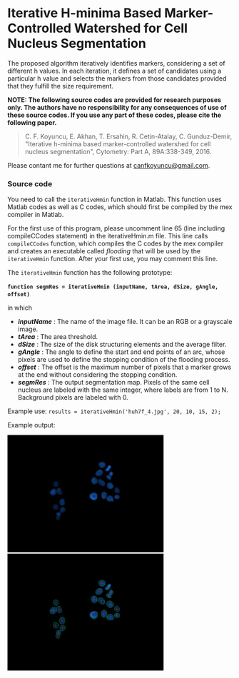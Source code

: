 # Iterative H-minima Based Marker-Controlled Watershed for Cell Nucleus Segmentation
The proposed algorithm iteratively identifies markers, considering a set of different h values. In each iteration, it defines a set of candidates using a particular h value and selects the markers from those candidates provided that they fulfill the size requirement.

**NOTE: The following source codes are provided for research purposes only. The authors have no responsibility for any consequences of use of these source codes. If you use any part of these codes, please cite the following paper.**

>C. F. Koyuncu, E. Akhan, T. Ersahin, R. Cetin-Atalay, C. Gunduz-Demir, "Iterative h-minima based marker-controlled watershed for cell nucleus segmentation", Cytometry: Part A, 89A:338-349, 2016.

Please contant me for further questions at canfkoyuncu@gmail.com.

### Source code
You need to call the `iterativeHmin` function in Matlab. This function uses Matlab codes as well as C codes, which should first be compiled by the mex compiler in Matlab.

For the first use of this program, please uncomment line 65 (line including compileCCodes statement) in the iterativeHmin.m file. This line calls `compileCCodes` function, which compiles the C codes by the mex compiler and creates an executable called *flooding* that will be used by the `iterativeHmin` function. After your first use, you may comment this line.

The `iterativeHmin` function has the following prototype:

**`function segmRes = iterativeHmin (inputName, tArea, dSize, gAngle, offset)`**

in which
* ___inputName___	:	The name of the image file. It can be an RGB or a grayscale image.
* ___tArea___	:	The area threshold.
* ___dSize___ :	The size of the disk structuring elements and the average filter.
* ___gAngle___ :	The	angle to define the start and end points of an arc, whose pixels are used to define the stopping condition of the flooding process.
* ___offset___ :	The offset is the maximum number of pixels that a marker grows at the end without considering the stopping condition.
* ___segmRes___ :	The output segmentation map. Pixels of the same cell nucleus are labeled with the same integer, where labels are from 1 to N. Background pixels are labeled with 0.

Example use:
`results = iterativeHmin('huh7f_4.jpg', 20, 10, 15, 2);`

Example output:

<img src="./huh7f_4.jpg" title="Example fluorescence image" width=350 />
<img src="./huh7f_4_res.png" title="Segmentation results (green boundaries) together with the actual cell centroids (red dots)" width=350 />
